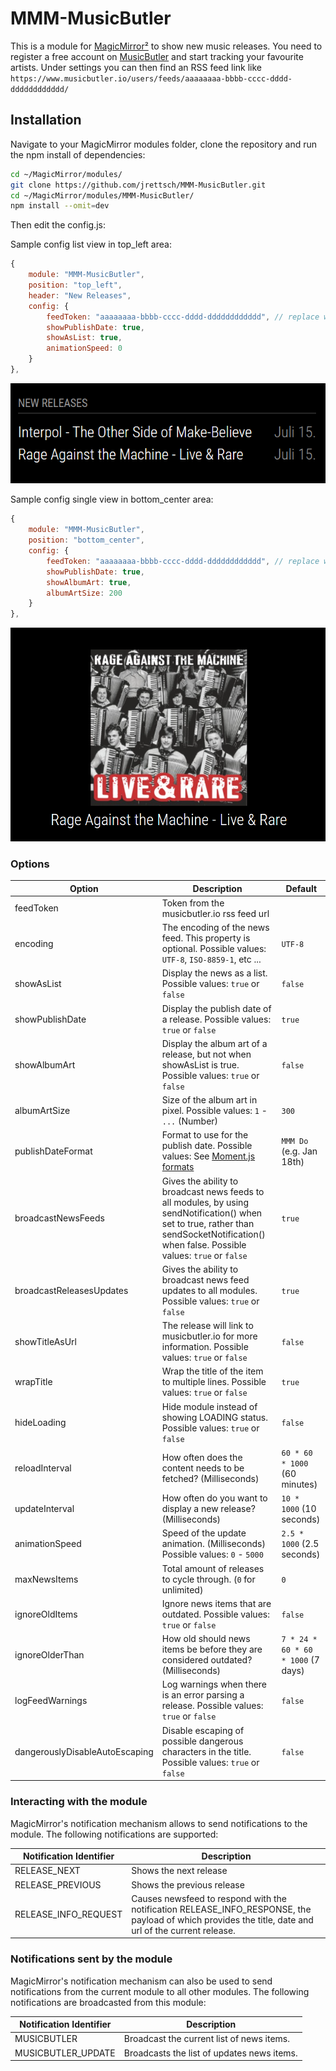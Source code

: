 # MMM-MusicButler

This is a module for [MagicMirror²](https://github.com/MichMich/MagicMirror) to show new music releases.
You need to register a free account on [MusicButler](https://www.musicbutler.io/) and start tracking your favourite artists.
Under settings you can then find an RSS feed link like `https://www.musicbutler.io/users/feeds/aaaaaaaa-bbbb-cccc-dddd-dddddddddddd/`

## Installation

Navigate to your MagicMirror modules folder, clone the repository and run the npm install of dependencies:

```bash
cd ~/MagicMirror/modules/
git clone https://github.com/jrettsch/MMM-MusicButler.git
cd ~/MagicMirror/modules/MMM-MusicButler/
npm install --omit=dev
```

Then edit the config.js:

Sample config list view in top_left area:

```javascript
{
	module: "MMM-MusicButler",
	position: "top_left",
	header: "New Releases",
	config: {
		feedToken: "aaaaaaaa-bbbb-cccc-dddd-dddddddddddd", // replace with your token from the rss feed url
		showPublishDate: true,
		showAsList: true,
		animationSpeed: 0
	}
},
```

![](https://raw.githubusercontent.com/jrettsch/MMM-MusicButler/master/img/showAsList.png)

Sample config single view in bottom_center area:

```javascript
{
	module: "MMM-MusicButler",
	position: "bottom_center",
	config: {
		feedToken: "aaaaaaaa-bbbb-cccc-dddd-dddddddddddd", // replace with your token from the rss feed url
		showPublishDate: true,
		showAlbumArt: true,
		albumArtSize: 200
	}
},
```

![](https://raw.githubusercontent.com/jrettsch/MMM-MusicButler/master/img/showAlbumArt.png)

### Options

| Option                  | Description                                                                                                                             | Default                     |
| ----------------------- | --------------------------------------------------------------------------------------------------------------------------------------- | --------------------------- |
| feedToken | Token from the musicbutler.io rss feed url |  |
| encoding | The encoding of the news feed. This property is optional. Possible values: `UTF-8`, `ISO-8859-1`, etc ... | `UTF-8` |
| showAsList | Display the news as a list. Possible values: `true` or `false` | `false` |
| showPublishDate | Display the publish date of a release. Possible values: `true` or `false` | `true` |
| showAlbumArt | Display the album art of a release, but not when showAsList is true. Possible values: `true` or `false` | `false` |
| albumArtSize | Size of the album art in pixel. Possible values: `1` - `...` (Number) | `300` |
| publishDateFormat | Format to use for the publish date. Possible values: See [Moment.js formats](https://momentjs.com/docs/#/parsing/string-format/) | `MMM Do` (e.g. Jan 18th) |
| broadcastNewsFeeds | Gives the ability to broadcast news feeds to all modules, by using sendNotification() when set to true, rather than sendSocketNotification() when false. Possible values: `true` or `false` | `true` |
| broadcastReleasesUpdates | Gives the ability to broadcast news feed updates to all modules. Possible values: `true` or `false` | `true` |
| showTitleAsUrl | The release will link to musicbutler.io for more information. Possible values: `true` or `false` | `false` |
| wrapTitle | Wrap the title of the item to multiple lines. Possible values: `true` or `false` | `true` |
| hideLoading | Hide module instead of showing LOADING status. Possible values: `true` or `false` | `false` |
| reloadInterval | How often does the content needs to be fetched? (Milliseconds) | `60 * 60 * 1000` (60 minutes) |
| updateInterval | How often do you want to display a new release? (Milliseconds) | `10 * 1000` (10 seconds) |
| animationSpeed | Speed of the update animation. (Milliseconds) Possible values: `0` - `5000` | `2.5 * 1000` (2.5 seconds) |
| maxNewsItems | Total amount of releases to cycle through. (`0` for unlimited) | `0` |
| ignoreOldItems | Ignore news items that are outdated. Possible values: `true` or `false` | `false` |
| ignoreOlderThan | How old should news items be before they are considered outdated? (Milliseconds) | `7 * 24 * 60 * 60 * 1000` (7 days) |
| logFeedWarnings | Log warnings when there is an error parsing a release. Possible values: `true` or `false` | `false` |
| dangerouslyDisableAutoEscaping | Disable escaping of possible dangerous characters in the title. Possible values: `true` or `false` | `false` |


### Interacting with the module
MagicMirror's notification mechanism allows to send notifications to the module. The following notifications are supported:

| Notification Identifier | Description |
| --------------------- | --------------------------------------------------------------------------------------------------------------------------------------------------------------------- |
| RELEASE_NEXT            | Shows the next release |
| RELEASE_PREVIOUS        | Shows the previous release |
| RELEASE_INFO_REQUEST    | Causes newsfeed to respond with the notification RELEASE_INFO_RESPONSE, the payload of which provides the title, date and url of the current release. |

### Notifications sent by the module
MagicMirror's notification mechanism can also be used to send notifications from the current module to all other modules. The following notifications are broadcasted from this module:

| Notification Identifier | Description |
| --------------------- | --------------------------------------------------------------------------------------------------------------------------------------------------------------------- |
| MUSICBUTLER             | Broadcast the current list of news items. |
| MUSICBUTLER_UPDATE      | Broadcasts the list of updates news items. |